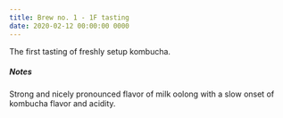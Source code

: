 ```yaml
---
title: Brew no. 1 - 1F tasting
date: 2020-02-12 00:00:00 0000
---
```


The first tasting of freshly setup kombucha.

##### Notes

Strong and nicely pronounced flavor of milk oolong with a slow onset of kombucha flavor and acidity.